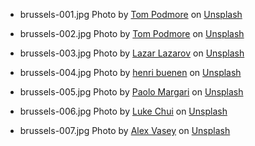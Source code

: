 
- brussels-001.jpg
  Photo by <a href="https://unsplash.com/@tompodmore86?utm_content=creditCopyText&utm_medium=referral&utm_source=unsplash">Tom Podmore</a> on <a href="https://unsplash.com/photos/a-large-group-of-people-standing-around-a-building-XJGOrYSnBFo?utm_content=creditCopyText&utm_medium=referral&utm_source=unsplash">Unsplash</a>

- brussels-002.jpg
  Photo by <a href="https://unsplash.com/@tompodmore86?utm_content=creditCopyText&utm_medium=referral&utm_source=unsplash">Tom Podmore</a> on <a href="https://unsplash.com/photos/a-large-building-with-a-clock-on-the-top-of-it-nEjTZ-FLXU0?utm_content=creditCopyText&utm_medium=referral&utm_source=unsplash">Unsplash</a>
  
- brussels-003.jpg
  Photo by <a href="https://unsplash.com/@lazarlazarov?utm_content=creditCopyText&utm_medium=referral&utm_source=unsplash">Lazar Lazarov</a> on <a href="https://unsplash.com/photos/a-street-with-buildings-on-either-side-Mmcta2chCxU?utm_content=creditCopyText&utm_medium=referral&utm_source=unsplash">Unsplash</a>

- brussels-004.jpg
  Photo by <a href="https://unsplash.com/@henri_b?utm_content=creditCopyText&utm_medium=referral&utm_source=unsplash">henri buenen</a> on <a href="https://unsplash.com/photos/a-building-with-a-tower-in-the-background-F2ue07K7_bc?utm_content=creditCopyText&utm_medium=referral&utm_source=unsplash">Unsplash</a>

- brussels-005.jpg
  Photo by <a href="https://unsplash.com/@paolomargari?utm_content=creditCopyText&utm_medium=referral&utm_source=unsplash">Paolo Margari</a> on <a href="https://unsplash.com/photos/a-view-of-a-city-at-night-from-a-rooftop-GAlMu7FMdaw?utm_content=creditCopyText&utm_medium=referral&utm_source=unsplash">Unsplash</a>
  
- brussels-006.jpg
  Photo by <a href="https://unsplash.com/@epicchewy?utm_content=creditCopyText&utm_medium=referral&utm_source=unsplash">Luke Chui</a> on <a href="https://unsplash.com/photos/man-in-yellow-hoodie-sitting-on-brown-concrete-fence-during-daytime-ypSIwBn49jU?utm_content=creditCopyText&utm_medium=referral&utm_source=unsplash">Unsplash</a>

- brussels-007.jpg
  Photo by <a href="https://unsplash.com/@alexrvasey?utm_content=creditCopyText&utm_medium=referral&utm_source=unsplash">Alex Vasey</a> on <a href="https://unsplash.com/photos/people-near-white-building-plKQKKwszsE?utm_content=creditCopyText&utm_medium=referral&utm_source=unsplash">Unsplash</a>
  

